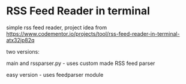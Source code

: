 # RSS Feed Reader in terminal

simple rss feed reader, project idea from https://www.codementor.io/projects/tool/rss-feed-reader-in-terminal-atx32jp82q

two versions:

main and rssparser.py - uses custom made RSS feed parser 

easy version - uses feedparser module

